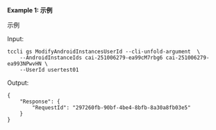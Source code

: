 **Example 1: 示例**

示例

Input: 

```
tccli gs ModifyAndroidInstancesUserId --cli-unfold-argument  \
    --AndroidInstanceIds cai-251006279-ea99cM7rbg6 cai-251006279-ea993NPwvHN \
    --UserId usertest01
```

Output: 
```
{
    "Response": {
        "RequestId": "297260fb-90bf-4be4-8bfb-8a30a8fb03e5"
    }
}
```

